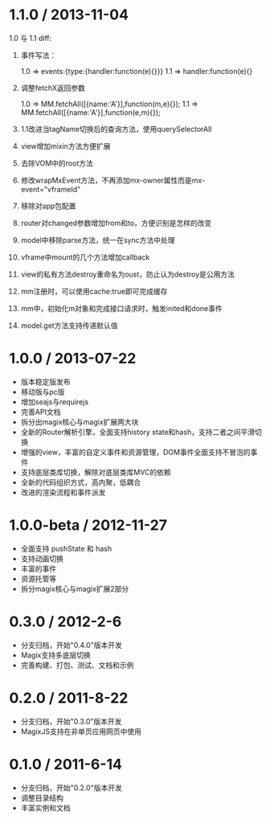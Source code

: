1.1.0 / 2013-11-04
==================

1.0 与 1.1 diff:

1. 事件写法：

    1.0 => events:{type:{handler:function(e){}}}
    1.1 => handler<type>:function(e){}

2. 调整fetchX返回参数

    1.0 => MM.fetchAll([{name:'A'}],function(m,e){});
    1.1 => MM.fetchAll([{name:'A'}],function(e,m){});

3. 1.1改进当tagName切换后的查询方法，使用querySelectorAll
4. view增加mixin方法方便扩展
5. 去除VOM中的root方法
6. 修改wrapMxEvent方法，不再添加mx-owner属性而是mx-event="vframeId"
7. 移除对app包配置
8. router对changed参数增加from和to，方便识别是怎样的改变
9. model中移除parse方法，统一在sync方法中处理
10. vframe中mount的几个方法增加callback
11. view的私有方法destroy重命名为oust，防止认为destroy是公用方法
12. mm注册时，可以使用cache:true即可完成缓存
13. mm中，初始化m对象和完成接口请求时，触发inited和done事件
14. model.get方法支持传递默认值


1.0.0 / 2013-07-22
==================

 * 版本稳定版发布
 * 移动版与pc版
 * 增加seajs与requirejs
 * 完善API文档
 * 拆分出magix核心与magix扩展两大块
 * 全新的Router解析引擎，全面支持history state和hash，支持二者之间平滑切换
 * 增强的view，丰富的自定义事件和资源管理，DOM事件全面支持不冒泡的事件
 * 支持底层类库切换，解除对底层类库MVC的依赖
 * 全新的代码组织方式，高内聚，低耦合
 * 改进的渲染流程和事件派发

1.0.0-beta / 2012-11-27
=======================

 * 全面支持 pushState 和 hash
 * 支持动画切换
 * 丰富的事件
 * 资源托管等
 * 拆分magix核心与magix扩展2部分

0.3.0 / 2012-2-6
================

 * 分支归档，开始"0.4.0"版本开发
 * Magix支持多底层切换
 * 完善构建、打包、测试、文档和示例

0.2.0 / 2011-8-22
=================

 * 分支归档，开始"0.3.0"版本开发
 * MagixJS支持在非单页应用网页中使用

0.1.0 / 2011-6-14
=================

 * 分支归档，开始"0.2.0"版本开发
 * 调整目录结构
 * 丰富实例和文档
